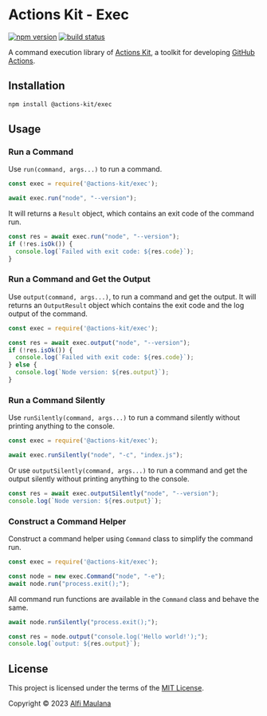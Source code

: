 # Actions Kit - Exec

[![npm version](https://img.shields.io/npm/v/@actions-kit/exec)](https://www.npmjs.com/package/@actions-kit/exec)
[![build status](https://img.shields.io/github/actions/workflow/status/threeal/actions-kit/build.yml?branch=exec@latest)](https://github.com/threeal/actions-kit/actions/workflows/build.yml?query=branch%3Aexec%40latest)

A command execution library of [Actions Kit](https://github.com/threeal/actions-kit), a toolkit for developing [GitHub Actions](https://github.com/features/actions).

## Installation

```sh
npm install @actions-kit/exec
```

## Usage

### Run a Command

Use `run(command, args...)` to run a command.

```js
const exec = require('@actions-kit/exec');

await exec.run("node", "--version");
```

It will returns a `Result` object, which contains an exit code of the command run.
```js
const res = await exec.run("node", "--version");
if (!res.isOk()) {
  console.log(`Failed with exit code: ${res.code}`);
}
```

### Run a Command and Get the Output

Use `output(command, args...)`, to run a command and get the output. It will returns an `OutputResult` object which contains the exit code and the log output of the command.
```js
const exec = require('@actions-kit/exec');

const res = await exec.output("node", "--version");
if (!res.isOk()) {
  console.log(`Failed with exit code: ${res.code}`);
} else {
  console.log(`Node version: ${res.output}`);
}
```

### Run a Command Silently

Use `runSilently(command, args...)` to run a command silently without printing anything to the console.
```js
const exec = require('@actions-kit/exec');

await exec.runSilently("node", "-c", "index.js");
```

Or use `outputSilently(command, args...)` to run a command and get the output silently without printing anything to the console.
```js
const res = await exec.outputSilently("node", "--version");
console.log(`Node version: ${res.output}`);
```

### Construct a Command Helper

Construct a command helper using `Command` class to simplify the command run.
```js
const exec = require('@actions-kit/exec');

const node = new exec.Command("node", "-e");
await node.run("process.exit();");
```

All command run functions are available in the `Command` class and behave the same.
```js
await node.runSilently("process.exit();");

const res = node.output("console.log('Hello world!');");
console.log(`output: ${res.output}`);
```

## License

This project is licensed under the terms of the [MIT License](./LICENSE).

Copyright © 2023 [Alfi Maulana](https://github.com/threeal)
